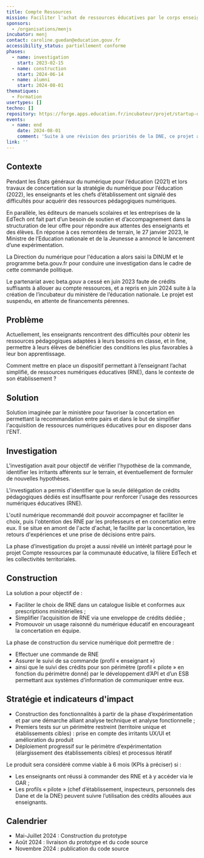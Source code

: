 ```yaml
---
title: Compte Ressources
mission: Faciliter l'achat de ressources éducatives par le corps enseignant
sponsors:
  - /organisations/menjs
incubator: menj
contact: caroline.guedan@education.gouv.fr
accessibility_status: partiellement conforme
phases:
  - name: investigation
    start: 2023-02-15
  - name: construction
    start: 2024-06-14
  - name: alumni
    start: 2024-08-01
thematiques:
  - Formation
usertypes: []
techno: []
repository: https://forge.apps.education.fr/incubateur/projet/startup-d-etat/compte-ressources
events:
  - name: end
    date: 2024-08-01
    comment: 'Suite à une révision des priorités de la DNE, ce projet a été suspendu. '
link: ''
---
```

## Contexte
Pendant les États généraux du numérique pour l’éducation (2021) et lors travaux de concertation sur la stratégie du numérique pour l’éducation (2022), les enseignants et les chefs d’établissement ont signalé des difficultés pour acquérir des ressources pédagogiques numériques. 

En parallèle, les éditeurs de manuels scolaires et les entreprises de la EdTech ont fait part d’un besoin de soutien et d’accompagnement dans la structuration de leur offre pour répondre aux attentes des enseignants et des élèves. 
En réponse à ces remontées de terrain, le 27 janvier 2023, le Ministre de l’Education nationale et de la Jeunesse a annoncé le lancement d’une expérimentation.

La Direction du numérique pour l'éducation a alors saisi la DINUM et le programme beta.gouv.fr pour conduire une investigation dans le cadre de cette commande politique. 

Le partenariat avec beta.gouv a cessé en juin 2023 faute de crédits suffisants à allouer au compte ressources, et a repris en juin 2024 suite à la création de l’incubateur du ministère de l’éducation nationale.
Le projet est suspendu, en attente de financements pérennes.

## Problème
Actuellement, les enseignants rencontrent des difficultés pour obtenir les ressources pédagogiques adaptées à leurs besoins en classe, et in fine, permettre à leurs élèves de bénéficier des conditions les plus favorables à leur bon apprentissage.

Comment mettre en place un dispositif permettant à l’enseignant l’achat simplifié, de ressources numériques éducatives (RNE), dans le contexte de son établissement ?

## Solution
Solution imaginée par le ministère pour favoriser la concertation en permettant la recommandation entre pairs et dans le but de simplifier l'acquisition de ressources numériques éducatives pour en disposer dans l'ENT.

## Investigation
L'investigation avait pour objectif de vérifier l'hypothèse de la commande, identifier les irritants afférents sur le terrain, et éventuellement de formuler de nouvelles hypothèses.

L'investigation a permis d'identifier que la seule délégation de crédits pédagogiques dédiés est insuffisante pour renforcer l'usage des ressources numériques éducatives (RNE). 

L'outil numérique recommandé doit pouvoir accompagner et faciliter le choix, puis l'obtention des RNE par les professeurs et en concertation entre eux. Il se situe en amont de l'acte d'achat, le facilite par la concertation, les retours d'expériences et une prise de décisions entre pairs.

La phase d’investigation du projet a aussi révélé un intérêt partagé pour le projet Compte ressources par la communauté éducative, la filière EdTech et les collectivités territoriales. 

## Construction
La solution a pour objectif de : 
* Faciliter le choix de RNE dans un catalogue lisible et conformes aux prescriptions ministérielles ;
* Simplifier l’acquisition de RNE via une enveloppe de crédits dédiée ;
* Promouvoir un usage raisonné du numérique éducatif en encourageant la concertation en équipe.

La phase de construction du service numérique doit permettre de : 
* Effectuer une commande de RNE
* Assurer le suivi de sa commande (profil « enseignant »)
* ainsi que le suivi des crédits pour son périmètre (profil « pilote » en fonction du périmètre donné) par le développement d’API et d’un ESB permettant aux systèmes d’information de communiquer entre eux.

## Stratégie et indicateurs d'impact
* Construction des fonctionnalités à partir de la phase d’expérimentation et par une démarche alliant analyse technique et analyse fonctionnelle ;
* Premiers tests sur un périmètre restreint (territoire unique et établissements cibles) : prise en compte des irritants UX/UI et amélioration du produit
* Déploiement progressif sur le périmètre d’expérimentation (élargissement des établissements cibles) et processus itératif

Le produit sera considéré comme viable à 6 mois (KPIs à préciser) si :
* Les enseignants ont réussi à commander des RNE et à y accéder via le GAR ;
* Les profils « pilote » (chef d’établissement, inspecteurs, personnels des Dane et de la DNE) peuvent suivre l’utilisation des crédits allouées aux enseignants.

## Calendrier 
* Mai-Juillet 2024 : Construction du prototype
* Août 2024 : livraison du prototype et du code source
* Novembre 2024 : publication du code source

